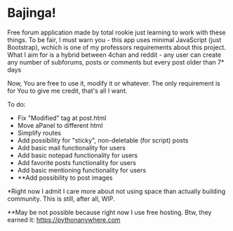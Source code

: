 # Bajinga!
Free forum application made by total rookie just learning to work with these things.
To be fair, I must warn you - this app uses minimal JavaScript (just Bootstrap), wchich is one of my professors requirements about this 
project. What I aim for is a hybrid between 4chan and reddit - any user can create any number of subforums, posts or comments but every post 
older than 7* days 

Now, You are free to use it, modify it or whatever. The only requirement is for You to give me credit, that's all I want.

To do:
- Fix "Modified" tag at post.html
- Move aPanel to different html
- Simplify routes
- Add possibility for "sticky", non-deletable (for script) posts
- Add basic mail functionality for users
- Add basic notepad functionality for users
- Add favorite posts functionality for users
- Add basic mentioning functionality for users
- **Add possibility to post images

*Right now I admit I care more about not using space than actually building community. This is still, after all, WIP.

**May be not possible because right now I use free hosting.
Btw, they earned it: https://pythonanywhere.com

